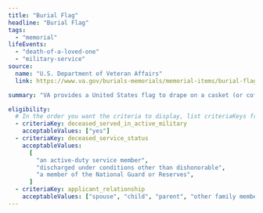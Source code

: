 ```yaml
---
title: "Burial Flag"
headline: "Burial Flag"
tags:
  - "memorial"
lifeEvents:
  - "death-of-a-loved-one"
  - "military-service"
source:
  name: "U.S. Department of Veteran Affairs"
  link: https://www.va.gov/burials-memorials/memorial-items/burial-flags/

summary: "VA provides a United States flag to drape on a casket (or coffin) or place with an urn in honor of the military service of a Veteran or Reservist. Find out how to apply for this burial honor."

eligibility:
  # In the order you want the criteria to display, list criteriaKeys from the csv here, each followed by a comma-separated list of which values indicate eligibility for that criteria. Wrap individual values in quotes if they have inner commas.
  - criteriaKey: deceased_served_in_active_military
    acceptableValues: ["yes"]
  - criteriaKey: deceased_service_status
    acceptableValues:
      [
        "an active-duty service member",
        "discharged under conditions other than dishonorable",
        "a member of the National Guard or Reserves",
      ]
  - criteriaKey: applicant_relationship
    acceptableValues: ["spouse", "child", "parent", "other family member", "personal or official representative"]
---
```

